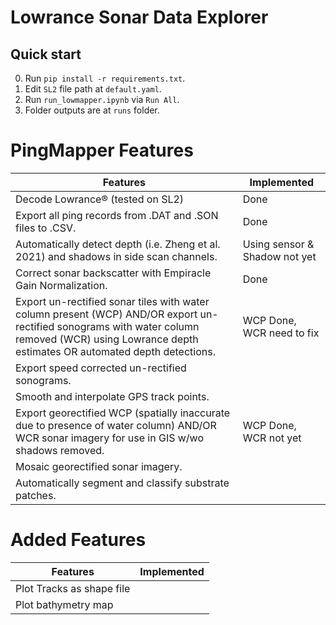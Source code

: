 # Lowrance Sonar Data Explorer

## Quick start
0. Run `pip install -r requirements.txt`.
1. Edit `SL2` file path at `default.yaml`.
2. Run `run_lowmapper.ipynb` via `Run All`.
3. Folder outputs are at `runs` folder.

# PingMapper Features

| Features | Implemented |
| --- | ----------- |
| Decode Lowrance® (tested on SL2) | Done |
| Export all ping records from .DAT and .SON files to .CSV. | Done | 
| Automatically detect depth (i.e. Zheng et al. 2021) and shadows in side scan channels. | Using sensor & Shadow not yet |
| Correct sonar backscatter with Empiracle Gain Normalization. | Done |
| Export un-rectified sonar tiles with water column present (WCP) AND/OR export un-rectified sonograms with water column removed (WCR) using Lowrance depth estimates OR automated depth detections. | WCP Done, WCR need to fix |
| Export speed corrected un-rectified sonograms. |
| Smooth and interpolate GPS track points. |
Export georectified WCP (spatially inaccurate due to presence of water column) AND/OR WCR sonar imagery for use in GIS w/wo shadows removed. | WCP Done, WCR not yet |
| Mosaic georectified sonar imagery. | |
| Automatically segment and classify substrate patches. | |


# Added Features
| Features | Implemented |
| - | - |
| Plot Tracks as shape file | |
| Plot bathymetry map | |
